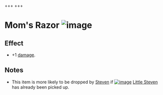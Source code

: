 +++
+++

 # Mom's Razor ![image](/image/Mom%27s_Razor.png) 


Effect
--------


* +1 [damage](/wiki/Damage "Damage").


Notes
-------


* This item is more likely to be dropped by [Steven](/wiki/Steven "Steven") if [![image](/image/Little_Steven.png)](/wiki/Little_Steven "Little Steven") [Little Steven](/wiki/Little_Steven "Little Steven") has already been picked up.


